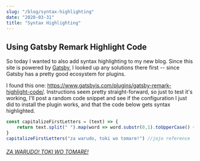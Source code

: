 ```yaml
---
slug: "/blog/syntax-highlighting"
date: "2020-03-31"
title: "Syntax Highlighting"
---
```

## Using Gatsby Remark Highlight Code

So today I wanted to also add syntax highlighting to my new blog.  Since this site is powered by <a href="https://www.gatsbyjs.com/" rel="noreferrer" target="_blank">Gatsby</a>, I looked up any solutions there first -- since Gatsby has a pretty good ecosystem for plugins.  

I found this one: <a href="https://www.gatsbyjs.com/plugins/gatsby-remark-highlight-code/" rel="noreferrer" target="_blank">https://www.gatsbyjs.com/plugins/gatsby-remark-highlight-code/</a>.  Instructions seem pretty straight-forward, so just to test it's working, I'll post a random code snippet and see if the configuration I just did to install the plugin works, and that the code below gets syntax highlighted.

```js
const capitalizeFirstLetters = (text) => {
    return text.split(" ").map(word => word.substr(0,1).toUpperCase() + word.substr(1)).join(" ");
}
capitalizeFirstLetters("za warudo, toki wo tomare!") //jojo reference
```

<div class="text-center emb-img">
<blockquote class="imgur-embed-pub" lang="en" data-id="a/qOmhg" data-context="false" ></blockquote>
<h6><a href="https://www.youtube.com/watch?v=VtzvlXL9gXk" target="_blank" rel="noreferrer">ZA WARUDO! TOKI WO TOMARE!</a></h6>
</div>